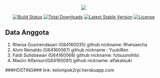 <p align="center"><img src="https://laravel.com/assets/img/components/logo-laravel.svg"></p>

<p align="center">
<a href="https://travis-ci.org/laravel/framework"><img src="https://travis-ci.org/laravel/framework.svg" alt="Build Status"></a>
<a href="https://packagist.org/packages/laravel/framework"><img src="https://poser.pugx.org/laravel/framework/d/total.svg" alt="Total Downloads"></a>
<a href="https://packagist.org/packages/laravel/framework"><img src="https://poser.pugx.org/laravel/framework/v/stable.svg" alt="Latest Stable Version"></a>
<a href="https://packagist.org/packages/laravel/framework"><img src="https://poser.pugx.org/laravel/framework/license.svg" alt="License"></a>
</p>

## Data Anggota
1. Rheisa Gusmendasari (G64160035)
  github nickname: Rheisaecha
2. Alvin Reinaldo (G64160067)
  github nickname : YuukiRen
3. Faldi Sulistiawan (G64160068)
  github nickname: futsuunohito
4. Maulvi Alfansuri(G64160081)
  github nickname: alfakatsuki

  ###HOSTING###
  link: kelompok2rpl.herokuapp.com


